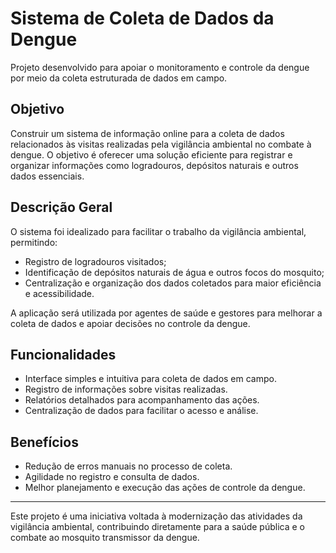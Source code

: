 # Sistema de Coleta de Dados da Dengue
Projeto desenvolvido para apoiar o monitoramento e controle da dengue por meio da coleta estruturada de dados em campo.

## Objetivo
Construir um sistema de informação online para a coleta de dados relacionados às visitas realizadas pela vigilância ambiental no combate à dengue. O objetivo é oferecer uma solução eficiente para registrar e organizar informações como logradouros, depósitos naturais e outros dados essenciais.

## Descrição Geral
O sistema foi idealizado para facilitar o trabalho da vigilância ambiental, permitindo:
- Registro de logradouros visitados;
- Identificação de depósitos naturais de água e outros focos do mosquito;
- Centralização e organização dos dados coletados para maior eficiência e acessibilidade.

A aplicação será utilizada por agentes de saúde e gestores para melhorar a coleta de dados e apoiar decisões no controle da dengue.

## Funcionalidades
- Interface simples e intuitiva para coleta de dados em campo.
- Registro de informações sobre visitas realizadas.
- Relatórios detalhados para acompanhamento das ações.
- Centralização de dados para facilitar o acesso e análise.

## Benefícios
- Redução de erros manuais no processo de coleta.
- Agilidade no registro e consulta de dados.
- Melhor planejamento e execução das ações de controle da dengue.

---

Este projeto é uma iniciativa voltada à modernização das atividades da vigilância ambiental, contribuindo diretamente para a saúde pública e o combate ao mosquito transmissor da dengue.
